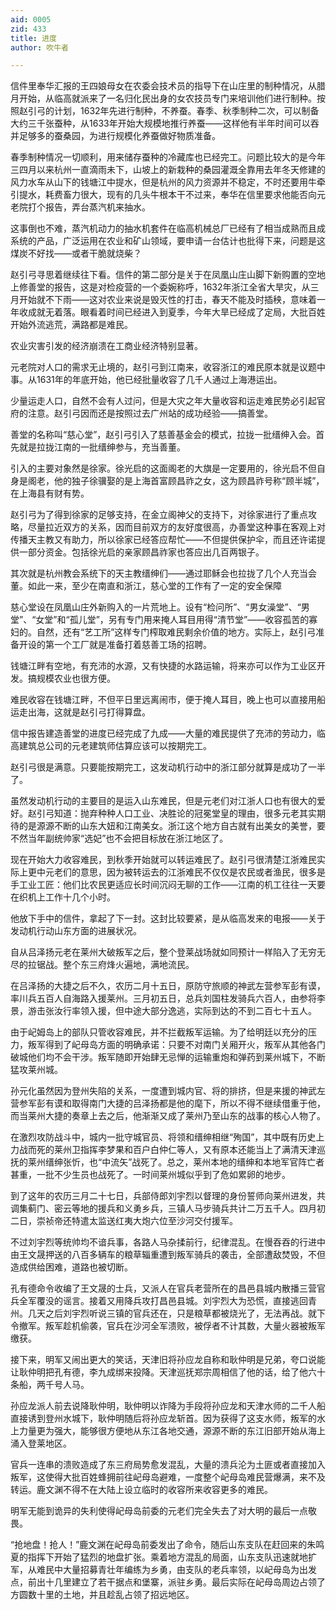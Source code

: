 ```yaml
---
aid: 0005
zid: 433
title: 进度
author: 吹牛者

---
```




  信件里奉华汇报的王四娘母女在农委会技术员的指导下在山庄里的制种情况，从腊月开始，从临高就派来了一名归化民出身的女农技员专门来培训他们进行制种。按照赵引弓的计划，1632年先进行制种，不养蚕。春季、秋季制种二次，可以制备大约三千张蚕种，从1633年开始大规模地推行养蚕——这样他有半年时间可以吞并足够多的蚕桑园，为进行规模化养蚕做好物质准备。

  春季制种情况一切顺利，用来储存蚕种的冷藏库也已经完工。问题比较大的是今年三四月以来杭州一直滴雨未下，山坡上的新栽种的桑园灌溉全靠用去年冬天修建的风力水车从山下的钱塘江中提水，但是杭州的风力资源并不稳定，不时还要用牛牵引提水，耗费畜力很大，现有的几头牛根本干不过来，奉华在信里要求他能否向元老院打个报告，弄台蒸汽机来抽水。

  这事倒也不难，蒸汽机动力的抽水机套件在临高机械总厂已经有了相当成熟而且成系统的产品，广泛运用在农业和矿山领域，要申请一台估计也批得下来，问题是这煤炭不好找——或者干脆就烧柴？

  赵引弓寻思着继续往下看。信件的第二部分是关于在凤凰山庄山脚下新购置的空地上修善堂的报告，这是对检疫营的一个委婉称呼，1632年浙江全省大旱灾，从三月开始就不下雨——这对农业来说是毁灭性的打击，春天不能及时插秧，意味着一年收成就无着落。眼看着时间已经进入到夏季，今年大旱已经成了定局，大批百姓开始外流逃荒，满路都是难民。

  农业灾害引发的经济崩溃在工商业经济特别显著。

  元老院对人口的需求无止境的，赵引弓到江南来，收容浙江的难民原本就是议题中事。从1631年的年底开始，他已经批量收容了几千人通过上海港运出。

  少量运走人口，自然不会有人过问，但是大灾之年大量收容和运走难民势必引起官府的注意。赵引弓因而还是按照过去广州站的成功经验——搞善堂。

  善堂的名称叫“慈心堂”，赵引弓引入了慈善基金会的模式，拉拢一批缙绅入会。首先就是拉拢江南的一批缙绅参与，充当善董。

  引入的主要对象然是徐家。徐光启的这面阁老的大旗是一定要用的，徐光启不但自身是阁老，他的独子徐骥娶的是上海首富顾昌祚之女，这为顾昌祚号称“顾半城”，在上海县有财有势。

  赵引弓为了得到徐家的足够支持，在金立阁神父的支持下，对徐家进行了重点攻略，尽量拉近双方的关系，因而目前双方的友好度很高，办善堂这种事在客观上对传播天主教又有助力，所以徐家已经答应帮忙——不但提供保护伞，而且还许诺提供一部分资金。包括徐光启的亲家顾昌祚家也答应出几百两银子。

  其次就是杭州教会系统下的天主教缙绅们——通过耶稣会也拉拢了几个人充当会董。如此一来，至少在南直和浙江，慈心堂的工作有了一定的安全保障

  慈心堂设在凤凰山庄外新购入的一片荒地上。设有“检问所”、“男女澡堂”、“男堂”、“女堂”和“孤儿堂”，另有专门用来掩人耳目用得“清节堂”——收容孤苦的寡妇的。自然，还有“艺工所”这样专门榨取难民剩余价值的地方。实际上，赵引弓准备开设的第一个工厂就是准备打着慈善工场的招聘。

  钱塘江畔有空地，有充沛的水源，又有快捷的水路运输，将来亦可以作为工业区开发。搞规模农业也很方便。

  难民收容在钱塘江畔，不但平日里远离闹市，便于掩人耳目，晚上也可以直接用船运走出海，这就是赵引弓打得算盘。

  信中报告建造善堂的进度已经完成了九成——大量的难民提供了充沛的劳动力，临高建筑总公司的元老建筑师估算应该可以按期完工。

  赵引弓很是满意。只要能按期完工，这发动机行动中的浙江部分就算是成功了一半了。

  虽然发动机行动的主要目的是运入山东难民，但是元老们对江浙人口也有很大的爱好。赵引弓知道：抛弃种种人口工业、决胜论的冠冕堂皇的理由，很多元老其实期待的是源源不断的山东大妞和江南美女。浙江这个地方自古就有出美女的美誉，要不然当年副统帅家“选妃”也不会把目标放在浙江地区了。

  现在开始大力收容难民，到秋季开始就可以转运难民了。赵引弓很清楚江浙难民实际上更中元老们的意思，因为被转运去的江浙难民不仅仅是农民或者渔民，很多是手工业工匠：他们比农民更适应长时间沉闷无聊的工作——江南的机工往往一天要在织机上工作十几个小时。

  他放下手中的信件，拿起了下一封。这封比较要紧，是从临高发来的电报——关于发动机行动山东方面的进展状况。

  自从吕泽扬元老在莱州大破叛军之后，整个登莱战场就如同预计一样陷入了无穷无尽的拉锯战。整个东三府烽火遍地，满地流民。

  在吕泽扬的大捷之后不久，农历二月十五日，原防守旅顺的神武左营参军彭有谟，率川兵五百人自海路入援莱州。三月初五日，总兵刘国柱发骑兵六百人，由参将李景，游击张汝行率领入援，但中途大部分逸逃，实际到达的不到二百七十五人。

  由于屺姆岛上的部队只管收容难民，并不拦截叛军运输。为了给明廷以充分的压力，叛军得到了屺母岛方面的明确承诺：只要不对南门关厢开火，叛军从其他各门破城他们均不会干涉。叛军随即开始肆无忌惮的运输重炮和弹药到莱州城下，不断猛攻莱州城。

  孙元化虽然因为登州失陷的关系，一度遭到城内官、将的排挤，但是来援的神武左营参军彭有谟和取得南门大捷的吕泽扬都是他的麾下，所以不得不继续借重于他，而当莱州大捷的奏章上去之后，他渐渐又成了莱州乃至山东的战事的核心人物了。

  在激烈攻防战斗中，城内一批守城官员、将领和缙绅相继“殉国”，其中既有历史上力战而死的莱州卫指挥李梦果和百户白仲仁等人，又有原本还能当上了满清天津巡抚的莱州缙绅张忻，也“中流矢”战死了。总之，莱州本地的缙绅和本地军官阵亡者甚重，一批不少生员也战死了。一时间莱州城似乎到了危如累卵的地步。

  到了这年的农历三月二十七日，兵部侍郎刘宇烈以督理的身份誓师向莱州进发，共调集蓟门、密云等地的援兵和义勇乡兵，三镇人马步骑兵共计二万五千人。四月初二日，崇祯帝还特遣太监送红夷大炮六位至沙河交付援军。

  不过刘宇烈等统帅均不谙兵事，各路人马杂揉前行，纪律混乱。在慢吞吞的行进中由王文晟押送的八百多辆车的粮草辎重遭到叛军骑兵的袭击，全部遭敌焚毁，不但造成供给困难，道路也被切断。

  孔有德命令收编了王文晟的士兵，又派人在官兵老营所在的昌邑县城内散播三营官兵全军覆没的谣言。接着又用降兵攻打昌邑县城。刘宇烈大为恐慌，直接逃回青州。几天之后刘宇烈听说三镇的官兵还在，只是粮草都被烧光了，无法再战。就下令撤军。叛军趁机偷袭，官兵在沙河全军溃败，被俘者不计其数，大量火器被叛军缴获。

  接下来，明军又闹出更大的笑话，天津旧将孙应龙自称和耿仲明是兄弟，夸口说能让耿仲明把孔有德，李九成绑来投降。天津巡抚郑宗周相信了他的话，给了他六十条船，两千号人马。

  孙应龙派人前去说降耿仲明，耿仲明以诈降为手段将孙应龙和天津水师的二千人船直接诱到登州水城下，耿仲明随后将孙应龙斩首。因为获得了这支水师，叛军的水上力量更为强大，能够很方便地从东江各地交通，源源不断的东江旧部开始从海上涌入登莱地区。

  官兵一连串的溃败造成了东三府局势愈发混乱，大量的溃兵沦为土匪或者直接加入叛军，这使得大批百姓蜂拥前往屺母岛避难，一度整个屺母岛难民营爆满，来不及转运。鹿文渊不得不在大陆上设立临时的收容所来收容更多的难民。

  明军无能到诡异的失利使得屺母岛前委的元老们完全失去了对大明的最后一点敬畏。

  “抢地盘！抢人！”鹿文渊在屺母岛前委发出了命令，随后山东支队在赶回来的朱鸣夏的指挥下开始了猛烈的地盘扩张。乘着地方混乱的局面，山东支队迅速就地扩军，从难民中大量招募青壮年编练为乡勇，由支队的老兵率领，以屺母岛为出发点，前出十几里建立了若干据点和堡寨，派驻乡勇。最后实际在屺母岛周边占领了方圆数十里的土地，并且趁乱占领了招远地区。




